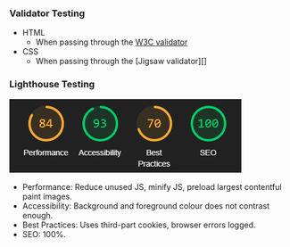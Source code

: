 ### Validator Testing

- HTML
  - When passing through the [W3C validator]()
- CSS
  - When passing through the [Jigsaw validator][]


### Lighthouse Testing

![Screenshot of Lighthouse texting results](src/assets/readme/lighthouse-test.png)

- Performance: Reduce unused JS, minify JS, preload largest contentful paint images.
- Accessibility: Background and foreground colour does not contrast enough.
- Best Practices: Uses third-part cookies, browser errors logged.
- SEO: 100%.


